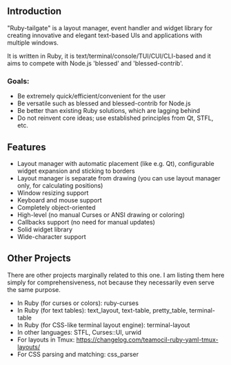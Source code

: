 ## Introduction

"Ruby-tailgate" is a layout manager, event handler and widget library for creating innovative and elegant text-based UIs and applications with multiple windows.

It is written in Ruby, it is text/terminal/console/TUI/CUI/CLI-based and it aims to compete with Node.js 'blessed' and 'blessed-contrib'.

### Goals:

* Be extremely quick/efficient/convenient for the user
* Be versatile such as blessed and blessed-contrib for Node.js
* Be better than existing Ruby solutions, which are lagging behind
* Do not reinvent core ideas; use established principles from Qt, STFL, etc.

## Features

* Layout manager with automatic placement (like e.g. Qt), configurable widget expansion and sticking to borders
* Layout manager is separate from drawing (you can use layout manager only, for calculating positions)
* Window resizing support
* Keyboard and mouse support
* Completely object-oriented
* High-level (no manual Curses or ANSI drawing or coloring)
* Callbacks support (no need for manual updates)
* Solid widget library
* Wide-character support

## Other Projects

There are other projects marginally related to this one.
I am listing them here simply for comprehensiveness, not because they necessarily even serve the same purpose.

* In Ruby (for curses or colors): ruby-curses
* In Ruby (for text tables): text_layout, text-table, pretty_table, terminal-table
* In Ruby (for CSS-like terminal layout engine): terminal-layout
* In other languages: STFL, Curses::UI, urwid
* For layouts in Tmux: https://changelog.com/teamocil-ruby-yaml-tmux-layouts/
* For CSS parsing and matching: css_parser
